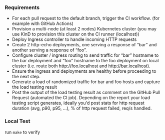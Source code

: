 ###  Requirements
* For each pull request to the default branch, trigger the CI workflow. (for example with GitHub Actions)
* Provision a multi-node (at least 2 nodes) Kubernetes cluster (you may use KinD to provision this cluster on the CI runner (localhost))
* Deploy Ingress controller to handle incoming HTTP requests
* Create 2 http-echo deployments, one serving a response of “bar” and another serving a response of “foo”.
* Configure cluster / ingress routing to send traffic for “bar” hostname to the bar deployment and “foo” hostname to the foo deployment on local cluster (i.e. route both http://foo.localhost and http://bar.localhost).
* Ensure the ingress and deployments are healthy before proceeding to the next step.
* Generate a load of randomized traffic for bar and foo hosts and capture the load testing result
* Post the output of the load testing result as comment on the GitHub Pull Request (automated the CI job). Depending on the report your load testing script generates, ideally you'd post stats for http request duration (avg, p90, p95, ...), % of http request failed, req/s handled.


### Local Test

run `make` to verify 
